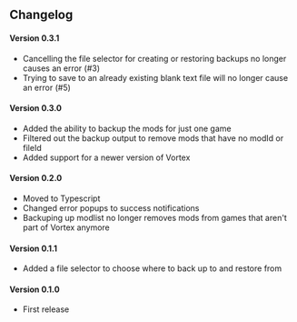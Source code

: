 ## Changelog

#### Version 0.3.1
 * Cancelling the file selector for creating or restoring backups no longer causes an error (#3)
 * Trying to save to an already existing blank text file will no longer cause an error (#5)

#### Version 0.3.0
 * Added the ability to backup the mods for just one game
 * Filtered out the backup output to remove mods that have no modId or fileId
 * Added support for a newer version of Vortex

#### Version 0.2.0
 * Moved to Typescript
 * Changed error popups to success notifications
 * Backuping up modlist no longer removes mods from games that aren't part of Vortex anymore

#### Version 0.1.1
 * Added a file selector to choose where to back up to and restore from

#### Version 0.1.0
 * First release

